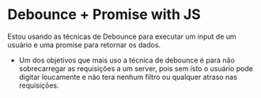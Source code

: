 # Debounce + Promise with JS

Estou usando as técnicas de Debounce para executar um input de um usuário e uma promise para retornar os dados.

* Um dos objetivos que mais uso a técnica de debounce é para não sobrecarregar as requisições a um server, pois sem isto o usuário pode digitar loucamente e não tera nenhum filtro ou qualquer atraso nas requisições.

